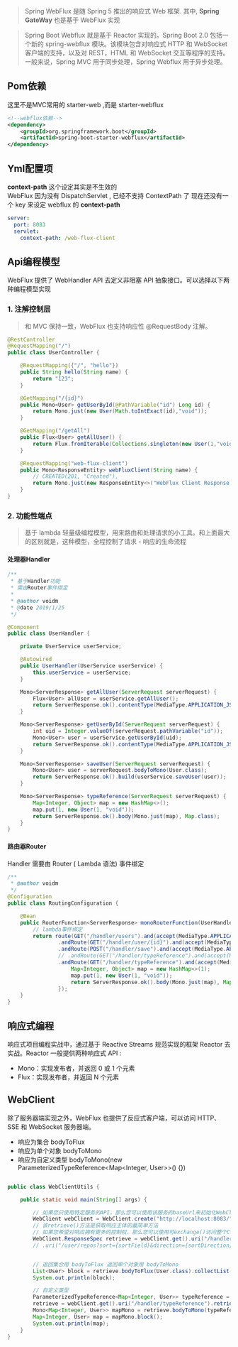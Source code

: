> Spring WebFlux 是随 Spring 5 推出的响应式 Web 框架.
> 其中, **Spring GateWay** 也是基于 WebFlux 实现

> Spring Boot Webflux 就是基于 Reactor 实现的。Spring Boot 2.0 包括一个新的 spring-webflux 模块。该模块包含对响应式 HTTP 和 WebSocket 客户端的支持，以及对 REST，HTML 和 WebSocket 交互等程序的支持。一般来说，Spring MVC 用于同步处理，Spring Webflux 用于异步处理。

## Pom依赖

这里不是MVC常用的 starter-web ,而是 starter-webflux

```xml
<!--webflux依赖-->
<dependency>
    <groupId>org.springframework.boot</groupId>
    <artifactId>spring-boot-starter-webflux</artifactId>
</dependency>
```

## Yml配置项

 **context-path** 这个设定其实是不生效的  
 WebFlux 因为没有 DispatchServlet , 已经不支持 ContextPath 了
 现在还没有一个 key 来设定 webflux 的 **context-path**

```yml
server:
  port: 8083
  servlet:
    context-path: /web-flux-client
``` 

## Api编程模型

WebFlux 提供了 WebHandler API 去定义非阻塞 API 抽象接口。可以选择以下两种编程模型实现

### 1. 注解控制层
> 和 MVC 保持一致，WebFlux 也支持响应性 @RequestBody 注解。

```java
@RestController
@RequestMapping("/")
public class UserController {

    @RequestMapping({"/", "hello"})
    public String hello(String name) {
        return "123";
    }

    @GetMapping("/{id}")
    public Mono<User> getUserById(@PathVariable("id") Long id) {
        return Mono.just(new User(Math.toIntExact(id),"void"));
    }

    @GetMapping("/getAll")
    public Flux<User> getAllUser() {
        return Flux.fromIterable(Collections.singleton(new User(1,"voidm")));
    }

    @RequestMapping("web-flux-client")
    public Mono<ResponseEntity> webFluxClient(String name) {
        // CREATED(201, "Created"),
        return Mono.just(new ResponseEntity<>("WebFlux Client Response : Params > name = " + name, HttpStatus.CREATED));
    }
}

```


### 2. 功能性端点
> 基于 lambda 轻量级编程模型，用来路由和处理请求的小工具。和上面最大的区别就是，这种模型，全程控制了请求 - 响应的生命流程

#### 处理器Handler

```java
/**
 * 基于Handler功能
 * 需由Router事件绑定
 *
 * @author voidm
 * @date 2019/1/25
 */

@Component
public class UserHandler {

    private UserService userService;

    @Autowired
    public UserHandler(UserService userService) {
        this.userService = userService;
    }

    Mono<ServerResponse> getAllUser(ServerRequest serverRequest) {
        Flux<User> allUser = userService.getAllUser();
        return ServerResponse.ok().contentType(MediaType.APPLICATION_JSON).body(allUser, User.class);
    }

    Mono<ServerResponse> getUserById(ServerRequest serverRequest) {
        int uid = Integer.valueOf(serverRequest.pathVariable("id"));
        Mono<User> user = userService.getUserById(uid);
        return ServerResponse.ok().contentType(MediaType.APPLICATION_JSON).body(user, User.class);
    }

    Mono<ServerResponse> saveUser(ServerRequest serverRequest) {
        Mono<User> user = serverRequest.bodyToMono(User.class);
        return ServerResponse.ok().build(userService.saveUser(user));
    }

    Mono<ServerResponse> typeReference(ServerRequest serverRequest) {
        Map<Integer, Object> map = new HashMap<>();
        map.put(1, new User(1, "void"));
        return ServerResponse.ok().body(Mono.just(map), Map.class);
    }
}
```

#### 路由器Router

Handler 需要由 Router ( Lambda 语法) 事件绑定

```java
/**
 * @author voidm
 */
@Configuration
public class RoutingConfiguration {

    @Bean
    public RouterFunction<ServerResponse> monoRouterFunction(UserHandler userHandler) {
        // lambda事件绑定
        return route(GET("/handler/users").and(accept(MediaType.APPLICATION_JSON)), userHandler::getAllUser)
                .andRoute(GET("/handler/user/{id}").and(accept(MediaType.APPLICATION_JSON)), userHandler::getUserById)
                .andRoute(POST("/handler/save").and(accept(MediaType.APPLICATION_JSON)), userHandler::saveUser)
                // .andRoute(GET("/handler/typeReference").and(accept(MediaType.APPLICATION_JSON)), userHandler::typeReference)
                .andRoute(GET("/handler/typeReference").and(accept(MediaType.APPLICATION_JSON)), serverRequest -> {
                    Map<Integer, Object> map = new HashMap<>(1);
                    map.put(1, new User(1, "void"));
                    return ServerResponse.ok().body(Mono.just(map), Map.class);
                });
    }
}
```


## 响应式编程
响应式项目编程实战中，通过基于 Reactive Streams 规范实现的框架 Reactor 去实战。Reactor 一般提供两种响应式 API :  

- Mono：实现发布者，并返回 0 或 1 个元素
- Flux：实现发布者，并返回 N 个元素

## WebClient

除了服务器端实现之外，WebFlux 也提供了反应式客户端，可以访问 HTTP、SSE 和 WebSocket 服务器端。

- 响应为集合 bodyToFlux
- 响应为单个对象 bodyToMono
- 响应为自定义类型 bodyToMono(new ParameterizedTypeReference<Map<Integer, User>>() {})

```java

public class WebClientUtils {

    public static void main(String[] args) {

        // 如果您只使用特定服务的API，那么您可以使用该服务的baseUrl来初始化WebClient
        WebClient webClient = WebClient.create("http://localhost:8083/");
        // 该retrieve()方法是获取响应主体的最简单方法
        // 如果您希望对响应拥有更多的控制权，那么您可以使用可exchange()访问整个ClientResponse标题和正文的方法 -
        WebClient.ResponseSpec retrieve = webClient.get().uri("/handler/users").retrieve();
        // .uri("/user/repos?sort={sortField}&direction={sortDirection}","updated", "desc") // 参数都被花括号包围。在提出请求之前，这些参数将被WebClient自动替换 -


        // 返回集合用 bodyToFlux 返回单个对象用 bodyToMono
        List<User> block = retrieve.bodyToFlux(User.class).collectList().block();
        System.out.println(block);

        // 自定义类型
        ParameterizedTypeReference<Map<Integer, User>> typeReference = new ParameterizedTypeReference<Map<Integer, User>>() {};
        retrieve = webClient.get().uri("/handler/typeReference").retrieve();
        Mono<Map<Integer, User>> mapMono = retrieve.bodyToMono(typeReference);
        Map<Integer, User> map = mapMono.block();
        System.out.println(map);
    }
}
```